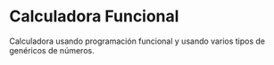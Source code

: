 # Calculadora Funcional

Calculadora usando programación funcional y usando varios tipos de genéricos de números.

